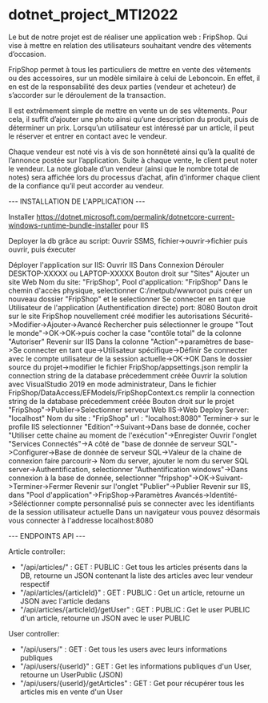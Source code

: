 # dotnet_project_MTI2022
Le but de notre projet est de réaliser une application web : FripShop. Qui vise à mettre en relation des
utilisateurs souhaitant vendre des vêtements d’occasion.

FripShop permet à tous les particuliers de mettre en vente des vêtements ou des accessoires, sur un
modèle similaire à celui de Leboncoin. En effet, il en est de la responsabilité des deux parties (vendeur
et acheteur) de s’accorder sur le déroulement de la transaction.

Il est extrêmement simple de mettre en vente un de ses vêtements. Pour cela, il suffit d’ajouter une
photo ainsi qu’une description du produit, puis de déterminer un prix. Lorsqu’un utilisateur est
intéressé par un article, il peut le réserver et entrer en contact avec le vendeur.

Chaque vendeur est noté vis à vis de son honnêteté ainsi qu’à la qualité de l’annonce postée sur
l’application. Suite à chaque vente, le client peut noter le vendeur. La note globale d’un vendeur (ainsi
que le nombre total de notes) sera affichée lors du processus d’achat, afin d’informer chaque client de
la confiance qu’il peut accorder au vendeur.


--- INSTALLATION DE L'APPLICATION ---

Installer https://dotnet.microsoft.com/permalink/dotnetcore-current-windows-runtime-bundle-installer pour IIS

Deployer la db grâce au script:
Ouvrir SSMS, fichier->ouvrir->fichier puis ouvrir, puis éxecuter

Déployer l'application sur IIS:
Ouvrir IIS
Dans Connexion
Dérouler DESKTOP-XXXXX ou LAPTOP-XXXXX
Bouton droit sur "Sites"
Ajouter un site Web
Nom du site: "FripShop", Pool d'application: "FripShop"
Dans le chemin d'accès physique, selectionner C:/inetpub/wwwroot puis créer un nouveau dossier "FripShop" et le selectionner
Se connecter en tant que
Utilisateur de l'application (Authentification directe)
port: 8080
Bouton droit sur le site FripShop nouvellement créé
modifier les autorisations
Sécurité->Modifier->Ajouter->Avancé
Rechercher puis sélectionner le groupe "Tout le monde"->OK->OK->puis cocher la case "contôle total" de la colonne "Autoriser"
Revenir sur IIS
Dans la colonne "Action"->paramètres de base->Se connecter en tant que->Utilisateur spécifique->Définir
Se connecter avec le compte utilisateur de la session actuelle->OK->OK
Dans le dossier source du projet->modifier le fichier FripShop/appsettings.json remplir la connection string de la database précedemment créée
Ouvrir la solution avec VisualStudio 2019 en mode administrateur,
Dans le fichier FripShop/DataAccess/EFModels/FripShopContext.cs remplir la connection string de la database précedemment créée
Bouton droit sur le projet "FripShop"->Publier->Selectionner serveur Web IIS->Web Deploy
Server: "localhost"
Nom du site : "FripShop"
url : "localhost:8080"
Terminer-> sur le profile IIS selectionner "Edition"->Suivant->Dans base de donnée, cocher "Utiliser cette chaine au moment de l'exécution"->Enregister
Ouvrir l'onglet "Services Connectés"->A côté de "base de donnée de serveur SQL"->Configurer->Base de donnée de serveur SQL->Valeur de la chaine de connexion faire parcourir->
Nom du server, ajouter le nom du server SQL server->Authentification, selectionner "Authentification windows"->Dans connexion à la base de donnée, selectionner "fripshop"->OK->Suivant->Terminer->Fermer
Revenir sur l'onglet "Publier"->Publier
Revenir sur IIS, dans "Pool d'application"->FripShop->Paramètres Avancés->Identité->Séléctionner compte personnalisé puis se connecter avec les identifiants de la session utilisateur actuelle
Dans un navigateur vous pouvez désormais vous connecter à l'addresse localhost:8080


--- ENDPOINTS API ---

Article controller:
- "/api/articles/" : GET : PUBLIC : Get tous les articles présents dans la DB, retourne un JSON contenant la liste des articles avec leur vendeur respectif
- "/api/articles/{articleId}" : GET : PUBLIC : Get un article, retourne un JSON avec l'article dedans
- "/api/articles/{articleId}/getUser" : GET : PUBLIC : Get le user PUBLIC d'un article, retourne un JSON avec le user PUBLIC

User controller:
- "/api/users/" : GET : Get tous les users avec leurs informations publiques
- "/api/users/{userId}" : GET : Get les informations publiques d'un User, retourne un UserPublic (JSON)
- "/api/users/{userId}/getArticles" : GET : Get pour récupérer tous les articles mis en vente d'un User